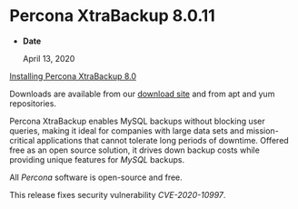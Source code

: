# Percona XtraBackup 8.0.11


* **Date**

    April 13, 2020


[Installing Percona XtraBackup 8.0](https://docs.percona.com/percona-xtrabackup/8.0/installation.html)

Downloads are available from our [download site](https://www.percona.com/downloads/Percona-XtraBackup-LATEST/) and from
apt and yum repositories.

Percona XtraBackup enables MySQL backups without blocking user queries, making it ideal
for companies with large data sets and mission-critical applications that cannot
tolerate long periods of downtime. Offered free as an open source solution, it
drives down backup costs while providing unique features for *MySQL* backups.

All *Percona* software is open-source and free.

This release fixes security vulnerability *CVE-2020-10997*.
